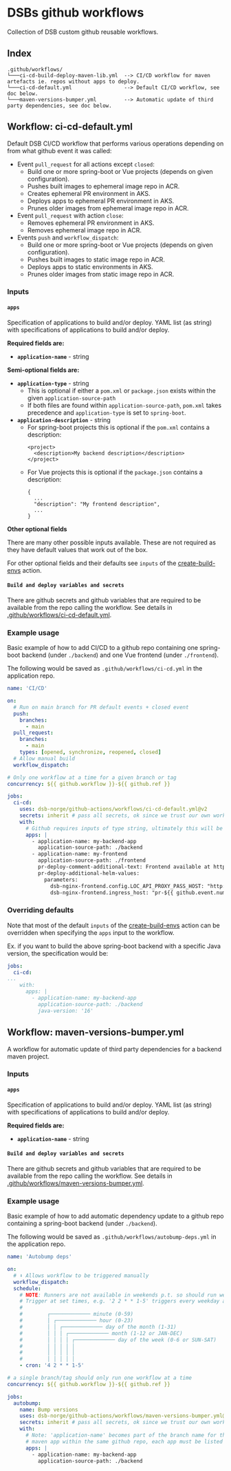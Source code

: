 # DSBs github workflows
Collection of DSB custom github reusable workflows.

## Index
```
.github/workflows/
└───ci-cd-build-deploy-maven-lib.yml  --> CI/CD workflow for maven artefacts ie. repos without apps to deploy.
└───ci-cd-default.yml                 --> Default CI/CD workflow, see doc below.
└───maven-versions-bumper.yml         --> Automatic update of third party dependencies, see doc below.
```

## Workflow: ci-cd-default.yml

Default DSB CI/CD workflow that performs various operations depending on from what github event it was called:
- Event `pull_request` for all actions except `closed`:
  - Build one or more spring-boot or Vue projects (depends on given configuration).
  - Pushes built images to ephemeral image repo in ACR.
  - Creates ephemeral PR environment in AKS.
  - Deploys apps to ephemeral PR environment in AKS.
  - Prunes older images from ephemeral image repo in ACR.
- Event `pull_request` with action `close`:
  - Removes ephemeral PR environment in AKS.
  - Removes ephemeral image repo in ACR.
- Events `push` and `workflow_dispatch`:
  - Build one or more spring-boot or Vue projects (depends on given configuration).
  - Pushes built images to static image repo in ACR.
  - Deploys apps to static environments in AKS.
  - Prunes older images from static image repo in ACR.

### **Inputs**

#### **`apps`**

Specification of applications to build and/or deploy.
YAML list (as string) with specifications of applications to build and/or deploy.

**Required fields are:**
- **`application-name`** - string

**Semi-optional fields are:**
- **`application-type`** - string
  - This is optional if either a `pom.xml` or `package.json` exists within the given `application-source-path`
  - If both files are found within `application-source-path`, `pom.xml` takes precedence and `application-type` is set to `spring-boot`.
- **`application-description`** - string
  - For spring-boot projects this is optional if the `pom.xml` contains a description:
    ```
    <project>
      <description>My backend description</description>
    </project>
    ```
  - For Vue projects this is optional if the `package.json` contains a description:
    ```
    {
      ...
      "description": "My frontend description",
      ...
    }
    ```

**Other optional fields**

There are many other possible inputs available. These are not required as they have default values that work out of the box.

For other optional fields and their defaults see `inputs` of the [create-build-envs](../../ci-cd/create-build-envs/action.yml) action.

#### **`Build and deploy variables and secrets`**

There are github secrets and github variables that are required to be available from the repo calling the workflow. See details in [.github/workflows/ci-cd-default.yml](ci-cd-default.yml).


### **Example usage**

Basic example of how to add CI/CD to a github repo containing one spring-boot backend (under `./backend`) and one Vue frontend (under `./frontend`).

The following would be saved as `.github/workflows/ci-cd.yml` in the application repo.

```yaml
name: 'CI/CD'

on:
  # Run on main branch for PR default events + closed event
  push:
    branches:
      - main
  pull_request:
    branches:
      - main
    types: [opened, synchronize, reopened, closed]
  # Allow manual build
  workflow_dispatch:

# Only one workflow at a time for a given branch or tag
concurrency: ${{ github.workflow }}-${{ github.ref }}

jobs:
  ci-cd:
    uses: dsb-norge/github-actions/workflows/ci-cd-default.yml@v2
    secrets: inherit # pass all secrets, ok since we trust our own workflow
    with:
      # Github requires inputs of type string, ultimately this will be parsed as yaml list
      apps: |
        - application-name: my-backend-app
          application-source-path: ./backend
        - application-name: my-frontend
          application-source-path: ./frontend
          pr-deploy-comment-additional-text: Frontend available at https://pr-${{ github.event.number }}-my-frontend.dev.dsbnorge.no
          pr-deploy-additional-helm-values:
            parameters:
              dsb-nginx-frontend.config.LOC_API_PROXY_PASS_HOST: "http://my-backend-app-pr-${{github.event.number}}.my-backend-app-pr-${{github.event.number}}.svc.cluster.local:8080"
              dsb-nginx-frontend.ingress_host: "pr-${{ github.event.number }}-my-frontend.dev.dsbnorge.no"
```

### **Overriding defaults**

Note that most of the default `inputs` of the [create-build-envs](../ci-cd/create-build-envs/action.yml) action can be overridden when specifying the `apps` input to the workflow.

Ex. if you want to build the above spring-boot backend with a specific Java version, the specification would be:
```yaml
jobs:
  ci-cd:
...
    with:
      apps: |
        - application-name: my-backend-app
          application-source-path: ./backend
          java-version: '16'
```
## Workflow: maven-versions-bumper.yml
A workflow for automatic update of third party dependencies for a backend maven project.

### **Inputs**

#### **`apps`**

Specification of applications to build and/or deploy.
YAML list (as string) with specifications of applications to build and/or deploy.

**Required fields are:**
- **`application-name`** - string

#### **`Build and deploy variables and secrets`**

There are github secrets and github variables that are required to be available from the repo calling the workflow. See details in [.github/workflows/maven-versions-bumper.yml](maven-versions-bumper.yml).

### **Example usage**

Basic example of how to add automatic dependency update to a github repo containing a spring-boot backend (under `./backend`).

The following would be saved as `.github/workflows/autobump-deps.yml` in the application repo.

```yaml
name: 'Autobump deps'

on:
  # ⬇ Allows workflow to be triggered manually
  workflow_dispatch:
  schedule:
    # NOTE: Runners are not available in weekends p.t. so should run weekdays only.
    # Trigger at set times, e.g. '2 2 * * 1-5' triggers every weekday at 02:04 UTC
    #
    #        ┌───────────── minute (0-59)
    #        │ ┌───────────── hour (0-23)
    #        │ │ ┌───────────── day of the month (1-31)
    #        │ │ │ ┌───────────── month (1-12 or JAN-DEC)
    #        │ │ │ │ ┌───────────── day of the week (0-6 or SUN-SAT)
    #        │ │ │ │ │
    #        │ │ │ │ │
    #        │ │ │ │ │
    - cron: '4 2 * * 1-5'

# a single branch/tag should only run one workflow at a time
concurrency: ${{ github.workflow }}-${{ github.ref }}

jobs:
  autobump:
    name: Bump versions
    uses: dsb-norge/github-actions/workflows/maven-versions-bumper.yml@v2
    secrets: inherit # pass all secrets, ok since we trust our own workflow
    with:
      # Note: 'application-name' becomes part of the branch name for the bumping. If you have more than one
      # maven app within the same github repo, each app must be listed here with a unique 'application-name'.
      apps: |
        - application-name: my-backend-app
          application-source-path: ./backend
```
